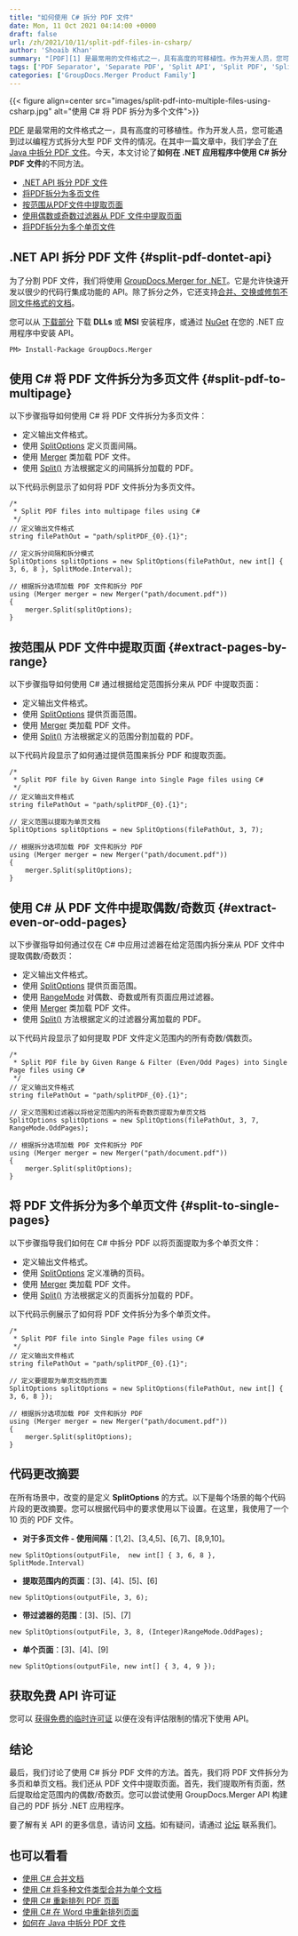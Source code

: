 ```yaml
---
title: "如何使用 C# 拆分 PDF 文件"
date: Mon, 11 Oct 2021 04:14:00 +0000
draft: false
url: /zh/2021/10/11/split-pdf-files-in-csharp/
author: 'Shoaib Khan'
summary: "[PDF][1] 是最常用的文件格式之一，具有高度的可移植性。作为开发人员，您可能遇到过以编程方式拆分大型 PDF 文件的情况。今天，本文讨论了**如何在 .NET 应用程序中使用 C# 拆分 PDF 文件**的不同方法。"
tags: ['PDF Separator', 'Separate PDF', 'Split API', 'Split PDF', 'Split PDF Files', 'Split PDF using C#']
categories: ['GroupDocs.Merger Product Family']
---
```




{{< figure align=center src="images/split-pdf-into-multiple-files-using-csharp.jpg" alt="使用 C# 将 PDF 拆分为多个文件">}}


[PDF][2] 是最常用的文件格式之一，具有高度的可移植性。作为开发人员，您可能遇到过以编程方式拆分大型 PDF 文件的情况。在其中一篇文章中，我们学会了[在 Java 中拆分 PDF 文件][3]。今天，本文讨论了**如何在 .NET 应用程序中使用 C# 拆分 PDF 文件**的不同方法。

* [.NET API 拆分 PDF 文件][4]
* [将PDF拆分为多页文件][5]
* [按范围从PDF文件中提取页面][6]
* [使用偶数或奇数过滤器从 PDF 文件中提取页面][7]
* [将PDF拆分为多个单页文件][8]

## .NET API 拆分 PDF 文件 {#split-pdf-dontet-api}

为了分割 PDF 文件，我们将使用 [GroupDocs.Merger for .NET][9]。它是允许快速开发以很少的代码行集成功能的 API。除了拆分之外，它还支持[合并、交换或修剪不同文件格式的文档][10]。

您可以从 [下载部分][11] 下载 **DLLs** 或 **MSI** 安装程序，或通过 [NuGet][12] 在您的 .NET 应用程序中安装 API。

```
PM> Install-Package GroupDocs.Merger
```

## 使用 C# 将 PDF 文件拆分为多页文件 {#split-pdf-to-multipage}

以下步骤指导如何使用 C# 将 PDF 文件拆分为多页文件：

* 定义输出文件格式。
* 使用 [SplitOptions][13] 定义页面间隔。
* 使用 [Merger][14] 类加载 PDF 文件。
* 使用 [Split()][15] 方法根据定义的间隔拆分加载的 PDF。

以下代码示例显示了如何将 PDF 文件拆分为多页文件。

```
/*
 * Split PDF files into multipage files using C#
 */
// 定义输出文件格式
string filePathOut = "path/splitPDF_{0}.{1}";

// 定义拆分间隔和拆分模式
SplitOptions splitOptions = new SplitOptions(filePathOut, new int[] { 3, 6, 8 }, SplitMode.Interval);

// 根据拆分选项加载 PDF 文件和拆分 PDF
using (Merger merger = new Merger("path/document.pdf"))
{
    merger.Split(splitOptions);
} 
```

## 按范围从 PDF 文件中提取页面 {#extract-pages-by-range}

以下步骤指导如何使用 C# 通过根据给定范围拆分来从 PDF 中提取页面：

* 定义输出文件格式。
* 使用 [SplitOptions][16] 提供页面范围。
* 使用 [Merger][17] 类加载 PDF 文件。
* 使用 [Split()][18] 方法根据定义的范围分割加载的 PDF。

以下代码片段显示了如何通过提供范围来拆分 PDF 和提取页面。

```
/*
 * Split PDF file by Given Range into Single Page files using C#
 */
// 定义输出文件格式
string filePathOut = "path/splitPDF_{0}.{1}";

// 定义范围以提取为单页文档
SplitOptions splitOptions = new SplitOptions(filePathOut, 3, 7);

// 根据拆分选项加载 PDF 文件和拆分 PDF
using (Merger merger = new Merger("path/document.pdf"))
{
    merger.Split(splitOptions);
}
```

## 使用 C# 从 PDF 文件中提取偶数/奇数页 {#extract-even-or-odd-pages}

以下步骤指导如何通过仅在 C# 中应用过滤器在给定范围内拆分来从 PDF 文件中提取偶数/奇数页：

* 定义输出文件格式。
* 使用 [SplitOptions][19] 提供页面范围。
* 使用 [RangeMode][20] 对偶数、奇数或所有页面应用过滤器。
* 使用 [Merger][21] 类加载 PDF 文件。
* 使用 [Split()][22] 方法根据定义的过滤器分离加载的 PDF。

以下代码片段显示了如何提取 PDF 文件定义范围内的所有奇数/偶数页。

```
/*
 * Split PDF file by Given Range & Filter (Even/Odd Pages) into Single Page files using C#
 */
// 定义输出文件格式
string filePathOut = "path/splitPDF_{0}.{1}";

// 定义范围和过滤器以将给定范围内的所有奇数页提取为单页文档
SplitOptions splitOptions = new SplitOptions(filePathOut, 3, 7, RangeMode.OddPages);

// 根据拆分选项加载 PDF 文件和拆分 PDF
using (Merger merger = new Merger("path/document.pdf"))
{
    merger.Split(splitOptions);
}
```

## 将 PDF 文件拆分为多个单页文件 {#split-to-single-pages}

以下步骤指导我们如何在 C# 中拆分 PDF 以将页面提取为多个单页文件：

* 定义输出文件格式。
* 使用 [SplitOptions][23] 定义准确的页码。
* 使用 [Merger][24] 类加载 PDF 文件。
* 使用 [Split()][25] 方法根据定义的页面拆分加载的 PDF。

以下代码示例展示了如何将 PDF 文件拆分为多个单页文件。

```
/*
 * Split PDF file into Single Page files using C#
 */
// 定义输出文件格式
string filePathOut = "path/splitPDF_{0}.{1}";

// 定义要提取为单页文档的页面
SplitOptions splitOptions = new SplitOptions(filePathOut, new int[] { 3, 6, 8 });

// 根据拆分选项加载 PDF 文件和拆分 PDF
using (Merger merger = new Merger("path/document.pdf"))
{
    merger.Split(splitOptions);
}
```

## 代码更改摘要

在所有场景中，改变的是定义 **SplitOptions** 的方式。以下是每个场景的每个代码片段的更改摘要。您可以根据代码中的要求使用以下设置。在这里，我使用了一个 10 页的 PDF 文件。

* **对于多页文件 - 使用间隔**：\[1,2\]、\[3,4,5\]、\[6,7\]、\[8,9,10\]。

```
new SplitOptions(outputFile,  new int[] { 3, 6, 8 }, SplitMode.Interval)
```

* **提取范围内的页面**：\[3\]、\[4\]、\[5\]、\[6\]

```
new SplitOptions(outputFile, 3, 6);
```

* **带过滤器的范围**：\[3\]、\[5\]、\[7\]

```
new SplitOptions(outputFile, 3, 8, (Integer)RangeMode.OddPages);
```

* **单个页面**：\[3\]、\[4\]、\[9\]

```
new SplitOptions(outputFile, new int[] { 3, 4, 9 });
```

## 获取免费 API 许可证

您可以 [获得免费的临时许可证][26] 以便在没有评估限制的情况下使用 API。

## 结论

最后，我们讨论了使用 C# 拆分 PDF 文件的方法。首先，我们将 PDF 文件拆分为多页和单页文档。我们还从 PDF 文件中提取页面。首先，我们提取所有页面，然后提取给定范围内的偶数/奇数页。您可以尝试使用 GroupDocs.Merger API 构建自己的 PDF 拆分 .NET 应用程序。

要了解有关 API 的更多信息，请访问 [文档][27]。如有疑问，请通过 [论坛][28] 联系我们。

## 也可以看看

* [使用 C# 合并文档][29]
* [使用 C# 将多种文件类型合并为单个文档][30]
* [使用 C# 重新排列 PDF 页面][31]
* [使用 C# 在 Word 中重新排列页面][32]
* [如何在 Java 中拆分 PDF 文件][33]







[1]: https://docs.fileformat.com/pdf/
[2]: https://docs.fileformat.com/pdf/
[3]: https://blog.groupdocs.com/2021/10/19/split-pdf-files-in-java/
[4]: #split-pdf-dontet-api
[5]: #split-pdf-to-multipage
[6]: #extract-pages-by-range
[7]: #extract-even-or-odd-pages
[8]: https://blog.groupdocs.com/wp-admin/post.php?post=23730&action=edit#split-to-single-pages
[9]: https://products.groupdocs.com/merger/net/
[10]: https://docs.groupdocs.com/merger/net/supported-document-formats/
[11]: https://downloads.groupdocs.com/merger
[12]: https://www.nuget.org/packages/groupdocs.merger
[13]: https://apireference.groupdocs.com/merger/net/groupdocs.merger.domain.options/splitoptions
[14]: https://apireference.groupdocs.com/merger/net/groupdocs.merger/merger
[15]: https://apireference.groupdocs.com/merger/net/groupdocs.merger/merger/methods/split/index
[16]: https://apireference.groupdocs.com/merger/net/groupdocs.merger.domain.options/splitoptions
[17]: https://apireference.groupdocs.com/merger/net/groupdocs.merger/merger
[18]: https://apireference.groupdocs.com/merger/net/groupdocs.merger/merger/methods/split/index
[19]: https://apireference.groupdocs.com/merger/net/groupdocs.merger.domain.options/splitoptions
[20]: https://apireference.groupdocs.com/merger/net/groupdocs.merger.domain.options/rangemode
[21]: https://apireference.groupdocs.com/merger/net/groupdocs.merger/merger
[22]: https://apireference.groupdocs.com/merger/net/groupdocs.merger/merger/methods/split/index
[23]: https://apireference.groupdocs.com/merger/net/groupdocs.merger.domain.options/splitoptions
[24]: https://apireference.groupdocs.com/merger/net/groupdocs.merger/merger
[25]: https://apireference.groupdocs.com/merger/net/groupdocs.merger/merger/methods/split/index
[26]: https://purchase.groupdocs.com/temporary-license
[27]: https://docs.groupdocs.com/merger
[28]: https://forum.groupdocs.com/
[29]: https://blog.groupdocs.com/2020/08/19/merge-pdf-word-excel-ppt-files-in-csharp/
[30]: https://blog.groupdocs.com/2021/05/04/merge-multiple-file-types-using-csharp/
[31]: https://blog.groupdocs.com/2022/02/22/move-pdf-pages-using-csharp/
[32]: https://blog.groupdocs.com/2022/02/05/move-word-pages-using-csharp/
[33]: https://blog.groupdocs.com/2021/10/19/split-pdf-files-in-java/


